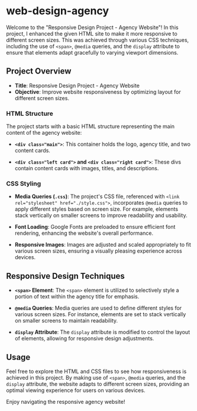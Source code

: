 # web-design-agency

Welcome to the "Responsive Design Project - Agency Website"! In this project, I enhanced the given HTML site to make it more responsive to different screen sizes. This was achieved through various CSS techniques, including the use of `<span>`, `@media` queries, and the `display` attribute to ensure that elements adapt gracefully to varying viewport dimensions.

## Project Overview

- **Title**: Responsive Design Project - Agency Website
- **Objective**: Improve website responsiveness by optimizing layout for different screen sizes.

### HTML Structure

The project starts with a basic HTML structure representing the main content of the agency website:

- **`<div class="main">`**: This container holds the logo, agency title, and two content cards.

- **`<div class="left card">` and `<div class="right card">`**: These divs contain content cards with images, titles, and descriptions.

### CSS Styling

- **Media Queries (`.css`)**: The project's CSS file, referenced with `<link rel="stylesheet" href="./style.css">`, incorporates `@media` queries to apply different styles based on screen size. For example, elements stack vertically on smaller screens to improve readability and usability.

- **Font Loading**: Google Fonts are preloaded to ensure efficient font rendering, enhancing the website's overall performance.

- **Responsive Images**: Images are adjusted and scaled appropriately to fit various screen sizes, ensuring a visually pleasing experience across devices.

## Responsive Design Techniques

- **`<span>` Element**: The `<span>` element is utilized to selectively style a portion of text within the agency title for emphasis.

- **`@media` Queries**: Media queries are used to define different styles for various screen sizes. For instance, elements are set to stack vertically on smaller screens to maintain readability.

- **`display` Attribute**: The `display` attribute is modified to control the layout of elements, allowing for responsive design adjustments.

## Usage

Feel free to explore the HTML and CSS files to see how responsiveness is achieved in this project. By making use of `<span>`, `@media` queries, and the `display` attribute, the website adapts to different screen sizes, providing an optimal viewing experience for users on various devices.

Enjoy navigating the responsive agency website!

